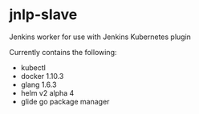 # jnlp-slave
Jenkins worker for use with Jenkins Kubernetes plugin

Currently contains the following:
   * kubectl
   * docker 1.10.3
   * glang 1.6.3
   * helm v2 alpha 4
   * glide go package manager
